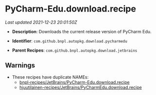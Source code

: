 # PyCharm-Edu.download.recipe

_Last updated 2021-12-23 20:01:50Z_

- **Description**: Downloads the current release version of PyCharm Edu.

- **Identifier**: `com.github.bnpl.autopkg.download.pycharmedu`

- **Parent Recipes**: `com.github.bnpl.autopkg.download.jetbrains`


## Warnings

- These recipes have duplicate NAMEs:
    - [bnpl-recipes/JetBrains/PyCharm-Edu.download.recipe](/autopkg-dupe-tracker/bnpl-recipes/JetBrains/PyCharm-Edu.download.recipe)
    - [hjuutilainen-recipes/JetBrains/PyCharmEdu.download.recipe](/autopkg-dupe-tracker/hjuutilainen-recipes/JetBrains/PyCharmEdu.download.recipe)